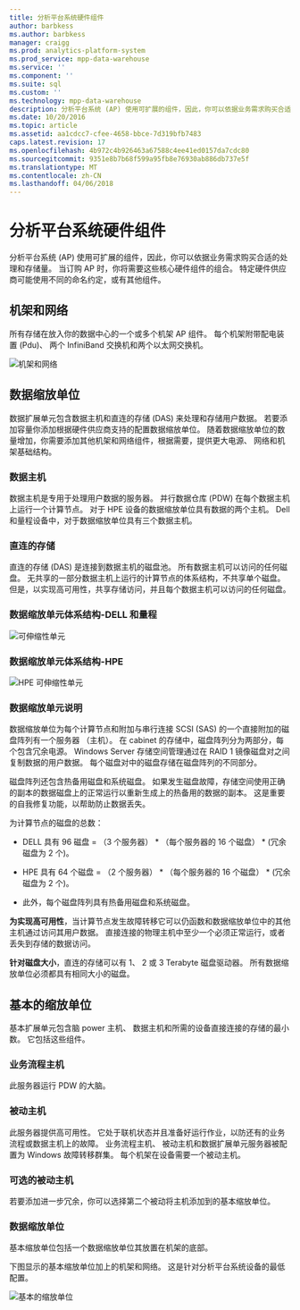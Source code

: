 ```yaml
---
title: 分析平台系统硬件组件
author: barbkess
ms.author: barbkess
manager: craigg
ms.prod: analytics-platform-system
ms.prod_service: mpp-data-warehouse
ms.service: ''
ms.component: ''
ms.suite: sql
ms.custom: ''
ms.technology: mpp-data-warehouse
description: 分析平台系统 (AP) 使用可扩展的组件，因此，你可以依据业务需求购买合适的处理和存储量。
ms.date: 10/20/2016
ms.topic: article
ms.assetid: aa1cdcc7-cfee-4658-bbce-7d319bfb7483
caps.latest.revision: 17
ms.openlocfilehash: 4b972c4b926463a67588c4ee41ed0157da7cdc80
ms.sourcegitcommit: 9351e8b7b68f599a95fb8e76930ab886db737e5f
ms.translationtype: MT
ms.contentlocale: zh-CN
ms.lasthandoff: 04/06/2018
---
```

# <a name="analytics-platform-system-hardware-components"></a>分析平台系统硬件组件

分析平台系统 (AP) 使用可扩展的组件，因此，你可以依据业务需求购买合适的处理和存储量。 当订购 AP 时，你将需要这些核心硬件组件的组合。 特定硬件供应商可能使用不同的命名约定，或有其他组件。  
 
  
## <a name="rackandnetwork"></a>机架和网络 
 
所有存储在放入你的数据中心的一个或多个机架 AP 组件。 每个机架附带配电装置 (Pdu)、 两个 InfiniBand 交换机和两个以太网交换机。  
  
![机架和网络](media/rack-and-network.png "AP 机架和网络")  
  
## <a name="datascaleunit"></a>数据缩放单位
 
数据扩展单元包含数据主机和直连的存储 (DAS) 来处理和存储用户数据。 若要添加容量你添加根据硬件供应商支持的配置数据缩放单位。 随着数据缩放单位的数量增加，你需要添加其他机架和网络组件，根据需要，提供更大电源、 网络和机架基础结构。  
  
### <a name="data-host"></a>数据主机  

数据主机是专用于处理用户数据的服务器。 并行数据仓库 (PDW) 在每个数据主机上运行一个计算节点。 对于 HPE 设备的数据缩放单位具有数据的两个主机。 Dell 和量程设备中，对于数据缩放单位具有三个数据主机。  
  
### <a name="direct-attached-storage"></a>直连的存储
 
直连的存储 (DAS) 是连接到数据主机的磁盘池。 所有数据主机可以访问的任何磁盘。 无共享的一部分数据主机上运行的计算节点的体系结构，不共享单个磁盘。 但是，以实现高可用性，共享存储访问，并且每个数据主机可以访问的任何磁盘。  
  
### <a name="data-scale-unit-architecture---dell-and-quanta"></a>数据缩放单元体系结构-DELL 和量程
  
![可伸缩性单元](media/scalability-unit-dell.png "Dell 可伸缩性单元")  
  
### <a name="data-scale-unit-architecture---hpe"></a>数据缩放单元体系结构-HPE 
 
![HPE 可伸缩性单元](media/scalability-unit-hpe.png "HPE 可伸缩性单元")  
  
### <a name="data-scale-unit-description"></a>数据缩放单元说明

数据缩放单位为每个计算节点和附加与串行连接 SCSI (SAS) 的一个直接附加的磁盘阵列有一个服务器 （主机）。 在 cabinet 的存储中，磁盘阵列分为两部分，每个包含冗余电源。 Windows Server 存储空间管理通过在 RAID 1 镜像磁盘对之间复制数据的用户数据。 每个磁盘对中的磁盘存储在磁盘阵列的不同部分。  
  
磁盘阵列还包含热备用磁盘和系统磁盘。 如果发生磁盘故障，存储空间使用正确的副本的数据磁盘上的正常运行以重新生成上的热备用的数据的副本。 这是重要的自我修复功能，以帮助防止数据丢失。  
  
为计算节点的磁盘的总数：  
  
-   DELL 具有 96 磁盘 = （3 个服务器） * （每个服务器的 16 个磁盘） \* (冗余磁盘为 2 个)。  
  
-   HPE 具有 64 个磁盘 = （2 个服务器） * （每个服务器的 16 个磁盘） \* (冗余磁盘为 2 个)。  
  
-   此外，每个磁盘阵列具有热备用磁盘和系统磁盘。  
  
**为实现高可用性**，当计算节点发生故障转移它可以仍函数和数据缩放单位中的其他主机通过访问其用户数据。 直接连接的物理主机中至少一个必须正常运行，或者丢失到存储的数据访问。  
  
**针对磁盘大小**，直连的存储可以有 1、 2 或 3 Terabyte 磁盘驱动器。 所有数据缩放单位必须都具有相同大小的磁盘。  
  
## <a name="basescaleunit"></a>基本的缩放单位 
 
基本扩展单元包含脑 power 主机、 数据主机和所需的设备直接连接的存储的最小数。 它包括这些组件。  
  
### <a name="orchestration-host"></a>业务流程主机  
此服务器运行 PDW 的大脑。
  
### <a name="passive-host"></a>被动主机  
此服务器提供高可用性。 它处于联机状态并且准备好运行作业，以防还有的业务流程或数据主机上的故障。 业务流程主机、 被动主机和数据扩展单元服务器被配置为 Windows 故障转移群集。 每个机架在设备需要一个被动主机。  
  
### <a name="optional-passive-host"></a>可选的被动主机  
若要添加进一步冗余，你可以选择第二个被动将主机添加到的基本缩放单位。  
  
### <a name="data-scale-unit"></a>数据缩放单位  
基本缩放单位包括一个数据缩放单位其放置在机架的底部。  
  
下图显示的基本缩放单位加上的机架和网络。 这是针对分析平台系统设备的最低配置。  
  
![基本的缩放单位](media/base-scale-unit.png "基本缩放单位")  
 
